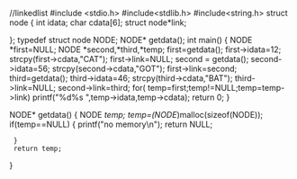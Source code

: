//linkedlist
#include <stdio.h>
#include<stdlib.h>
#include<string.h>
 struct node
{
    int idata;
    char cdata[6];
    struct node*link;
    
};
typedef struct node NODE;
NODE* getdata();
int main()
{
 NODE *first=NULL;
 NODE *second,*third,*temp;
 first=getdata();
 first->idata=12;
 strcpy(first->cdata,"CAT");
 first->link=NULL;
 second = getdata();
 second->idata=56;
 strcpy(second->cdata,"GOT");
 first->link=second;
 third=getdata();
 third->idata=46;
 strcpy(third->cdata,"BAT");
 third->link=NULL;
 second->link=third;
 for( temp=first;temp!=NULL;temp=temp->link)
 printf("%d%s ",temp->idata,temp->cdata);
 return 0;
}

NODE* getdata()
{
    NODE *temp;
    temp=(NODE*)malloc(sizeof(NODE));
    if(temp==NULL)
     {
         printf("no memory\n");
         return NULL;
         
     }
     return temp;
     
}
